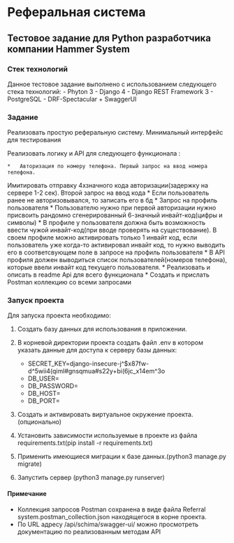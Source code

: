 

# Реферальная система

## Тестовое задание для Python разработчика компании Hammer System

### Стек технологий

Данное тестовое задание выполнено с использованием следующего стека технологий:
    - Phyton 3
    - Django 4
    - Django REST Framework 3
    - PostgreSQL 
    - DRF-Spectacular + SwaggerUI

### Задание

Реализовать простую реферальную систему. Минимальный интерфейс для тестирования

Реализовать логику и API для следующего функционала :

    *	Авторизация по номеру телефона. Первый запрос на ввод номера телефона. 
Имитировать отправку 4хзначного кода авторизации(задержку на сервере 1-2 сек). Второй запрос на ввод кода 
    *	Если пользователь ранее не авторизовывался, то записать его в бд 
    *	Запрос на профиль пользователя
    *	Пользователю нужно при первой авторизации нужно присвоить рандомно сгенерированный 6-значный инвайт-код(цифры и символы)
    *	В профиле у пользователя должна быть возможность ввести чужой инвайт-код(при вводе проверять на существование). 
В своем профиле можно активировать только 1 инвайт код, если пользователь уже когда-то активировал инвайт код, 
то нужно выводить его в соответсвующем поле в запросе на профиль пользователя
    *	В API профиля должен выводиться список пользователей(номеров телефона), которые ввели инвайт код текущего пользователя.
    *	Реализовать и описать в readme Api для всего функционала
    *	Создать и прислать Postman коллекцию со всеми запросами

### Запуск проекта

Для запуска проекта необходимо:

1. Создать базу данных для использования в приложении.

2. В корневой директории проекта создать файл .env в котором указать данные для доступа к серверу базы данных:

    - SECRET_KEY=django-insecure-j^$x87fw-d^5wii4(qiml#gnsqmua#s22y+bi(6jc_x14em^3o
    - DB_USER=
    - DB_PASSWORD=
    - DB_HOST=
    - DB_PORT=

3. Создать и активировать виртуальное окружение проекта.(опционально)

4. Установить зависимости используемые в проекте из файла requirements.txt(pip install -r requirements.txt)

5. Применить имеющиеся миграции к базе данных.(python3 manage.py migrate)

6. Запустить сервер (python3 manage.py runserver)

#### Примечание

* Коллекция запросов Postman coхранена в виде файла Referral system.postman_collection.json находящегося в корне проекта.
* По URL  адресу /api/schima/swagger-ui/ можно просмотреть документацию по реализованным методам API 


